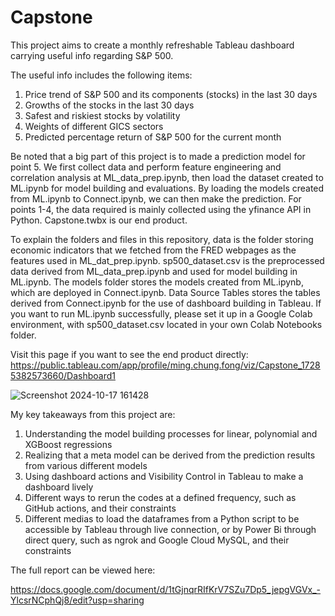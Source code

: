 # Capstone
This project aims to create a monthly refreshable Tableau dashboard carrying useful info regarding S&P 500.

The useful info includes the following items:
1. Price trend of S&P 500 and its components (stocks) in the last 30 days
2. Growths of the stocks in the last 30 days
3. Safest and riskiest stocks by volatility
4. Weights of different GICS sectors
5. Predicted percentage return of S&P 500 for the current month

Be noted that a big part of this project is to made a prediction model for point 5. We first collect data and perform feature engineering and correlation analysis at ML_data_prep.ipynb, then load the dataset created to ML.ipynb for model building and evaluations. By loading the models created from ML.ipynb to Connect.ipynb, we can then make the prediction. For points 1-4, the data required is mainly collected using the yfinance API in Python. Capstone.twbx is our end product.

To explain the folders and files in this repository, data is the folder storing economic indicators that we fetched from the FRED webpages as the features used in ML_dat_prep.ipynb. sp500_dataset.csv is the preprocessed data derived from ML_data_prep.ipynb and used for model building in ML.ipynb. The models folder stores the models created from ML.ipynb, which are deployed in Connect.ipynb. Data Source Tables stores the tables derived from Connect.ipynb for the use of dashboard building in Tableau. If you want to run ML.ipynb successfully, please set it up in a Google Colab environment, with sp500_dataset.csv located in your own Colab Notebooks folder.

Visit this page if you want to see the end product directly:
https://public.tableau.com/app/profile/ming.chung.fong/viz/Capstone_17285382573660/Dashboard1

![Screenshot 2024-10-17 161428](https://github.com/user-attachments/assets/2f84ef7b-f2b5-4dc1-9bf9-eed5434ebff2)

My key takeaways from this project are:
1. Understanding the model building processes for linear, polynomial and XGBoost regressions
2. Realizing that a meta model can be derived from the prediction results from various different models
3. Using dashboard actions and Visibility Control in Tableau to make a dashboard lively
4. Different ways to rerun the codes at a defined frequency, such as GitHub actions, and their constraints
5. Different medias to load the dataframes from a Python script to be accessible by Tableau through live connection, or by Power Bi through direct query, such as ngrok and Google Cloud MySQL, and their constraints

The full report can be viewed here:

https://docs.google.com/document/d/1tGjnqrRIfKrV7SZu7Dp5_jepgVGVx_-YlcsrNCphQj8/edit?usp=sharing
